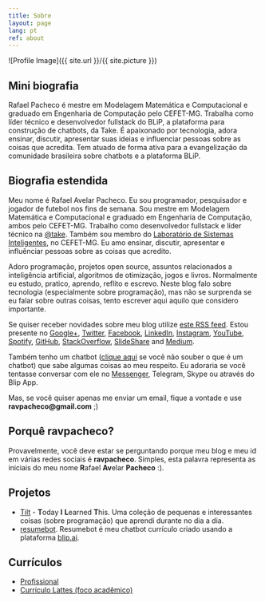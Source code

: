 ```yaml
---
title: Sobre
layout: page
lang: pt
ref: about
---
```

![Profile Image]({{ site.url }}/{{ site.picture }})

<h2>Mini <b>biografia</b></h2>

Rafael Pacheco é mestre em Modelagem Matemática e Computacional e graduado em Engenharia de Computação pelo CEFET-MG. Trabalha como líder técnico e desenvolvedor fullstack do BLiP, a plataforma para construção de chatbots, da Take. 
É apaixonado por tecnologia, adora ensinar, discutir, apresentar suas ideias e influenciar pessoas sobre as coisas que acredita. Tem atuado de forma ativa para a evangelização da comunidade brasileira sobre chatbots e a plataforma BLiP.

<h2><b>Biografia</b> estendida</h2>

<p>Meu nome é Rafael Avelar Pacheco. Eu sou programador, pesquisador e jogador de futebol nos fins de semana. 
Sou mestre em Modelagem Matemática e Computacional e graduado em Engenharia de Computação, ambos pelo CEFET-MG.  
Trabalho como desenvolvedor fullstack e líder técnico na <a href="http://take.net">@take</a>. Também sou membro do 
<a href="http://www.lsi.cefetmg.br/">Laboratório de Sistemas Inteligentes</a>, no CEFET-MG.
Eu amo ensinar, discutir, apresentar e influênciar pessoas sobre as coisas que acredito.</p>  

<p>
Adoro programação, projetos open source, assuntos relacionados a inteligência artificial, algoritmos de otimização, jogos e livros. 
Normalmente eu estudo, pratico, aprendo, reflito e escrevo. Neste blog falo sobre tecnologia (especialmente sobre programação), mas  
não se surprenda se eu falar sobre outras coisas, tento escrever aqui aquilo que considero importante.     
</p>

<p>
Se quiser receber novidades sobre meu blog utilize <a href="http://ravpacheco.com/feed.xml">este RSS feed</a>. 
Estou presente no <a href="http://plus.google.com/+RafaelPachecoBH">Google+</a>, <a href="http://twitter.com/ravpachecco">Twitter</a>, <a href="http://facebook.com/ravpacheco">Facebook</a>, <a href="http://linkedin.com/in/ravpacheco">LinkedIn</a>, <a href="http://instagram.com/ravpachecco">Instagram</a>, <a href="http://youtube.com/ravpacheco">YouTube</a>, <a href="https://open.spotify.com/user/ravpacheco">Spotify</a>, <a href="https://github.com/ravpacheco">GitHub</a>, <a href="http://stackoverflow.com/users/3613766/rafael-pacheco">StackOverflow</a>, <a href="http://pt.slideshare.net/RafaelAvelar1">SlideShare</a> and <a href="https://medium.com/@ravpacheco">Medium</a>.
</p>
<p>
Também tenho um chatbot (<a href="http://ravpacheco.com/voce-sabe-o-que-eh-um-chatbot/">clique aqui</a> se você não souber o que é um chatbot) que sabe algumas coisas ao meu respeito. 
Eu adoraria se você tentasse conversar com ele no <a href="https://www.facebook.com/Fale-com-o-Pacheco-2112212492336706/">Messenger</a>, Telegram, Skype ou através do Blip App.
</p>
<p>
Mas, se você quiser apenas me enviar um email, fique a vontade e use <b>ravpacheco@gmail.com</b> ;)
</p>

<h2>Porquê <b>ravpacheco</b>?</h2>

<p>Provavelmente, você deve estar se perguntando porque meu blog e meu id em várias redes sociais é <b>ravpacheco</b>.
Simples, esta palavra representa as iniciais do meu nome <b>R</b>afael <b>Av</b>elar <b>Pacheco</b> :).
</p>

<h2>Projetos</h2>

<ul>
	<li><a href="https://github.com/ravpacheco/tilt">Tilt</a> - <b>T</b>oday <b>I</b> <b>L</b>earned <b>T</b>his. Uma coleção de pequenas e interessantes coisas (sobre programação) que aprendi durante no dia a dia.</li>
	<li><a href="https://github.com/ravpacheco/resumebot">resumebot</a>. Resumebot é meu chatbot currículo criado usando a plataforma <a href="http://blip.ai">blip.ai</a>.</li>
</ul>

<h2>Currículos</h2>

<ul class="skill-list">
	<li><a href="https://github.com/">Profissional</a></li>
	<li><a href="https://github.com/">Currículo Lattes (foco acadêmico)</a></li>
</ul>

<!--
<h2>Short Bio</h2>
<p>Put here a short bio to be use on presentations
</p>
-->
